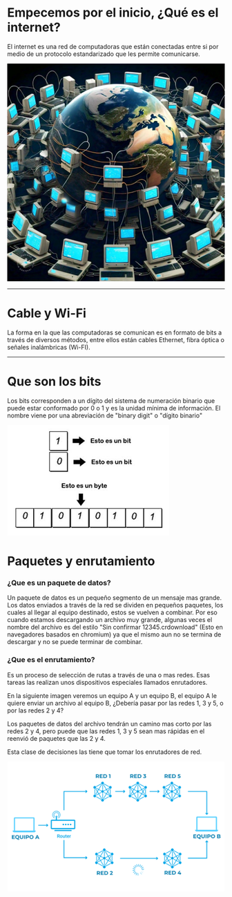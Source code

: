 # Empecemos por el inicio, ¿Qué es el internet?

El internet es una red de computadoras que están conectadas entre si por medio de un protocolo estandarizado que les permite comunicarse.

![Concepto del internet](Images/image1.jpeg)

--------------------------------------------------

# Cable y Wi-Fi

La forma en la que las computadoras se comunican es en formato de bits a través de diversos métodos, entre ellos están cables Ethernet, fibra óptica o señales inalámbricas (Wi-FI).

--------------------------------------------------

# Que son los bits

Los bits corresponden a un dígito del sistema de numeración binario que puede estar conformado por 0 o 1 y es la unidad mínima de información.
El nombre viene por una abreviación de "binary digit" o "dígito binario"

![Que son los bits](internet/Images/image2.png)


# Paquetes y enrutamiento

### ¿Que es un paquete de datos?

Un paquete de datos es un pequeño segmento de un mensaje mas grande. Los datos enviados a través de la red se dividen en pequeños paquetes, los cuales al llegar al equipo destinado, estos se vuelven a combinar.
Por eso cuando estamos descargando un archivo muy grande, algunas veces el nombre del archivo es del estilo "Sin confirmar 12345.crdownload" (Esto en navegadores basados en chromium) ya que el mismo aun no se termina de descargar y no se puede terminar de combinar.

### ¿Que es el enrutamiento?

Es un proceso de selección de rutas a través de una o mas redes.
Esas tareas las realizan unos dispositivos especiales llamados enrutadores.

En la siguiente imagen veremos un equipo A y un equipo B, el equipo A le quiere enviar un archivo al equipo B, ¿Debería pasar por las redes 1, 3 y 5, o por las redes 2 y 4?

Los paquetes de datos del archivo tendrán un camino mas corto por las redes 2 y 4, pero puede que las redes 1, 3 y 5 sean mas rápidas en el reenvió de paquetes que las 2 y 4.

Esta clase de decisiones las tiene que tomar los enrutadores de red.

![Diagrama de enrutamiento](Images/image3.png)
